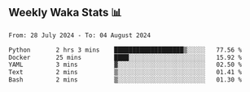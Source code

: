 ## Weekly Waka Stats 📊
<!--START_SECTION:waka-->

```txt
From: 28 July 2024 - To: 04 August 2024

Python       2 hrs 3 mins    ███████████████████▒░░░░░   77.56 %
Docker       25 mins         ████░░░░░░░░░░░░░░░░░░░░░   15.92 %
YAML         3 mins          ▓░░░░░░░░░░░░░░░░░░░░░░░░   02.50 %
Text         2 mins          ▒░░░░░░░░░░░░░░░░░░░░░░░░   01.41 %
Bash         2 mins          ▒░░░░░░░░░░░░░░░░░░░░░░░░   01.30 %
```

<!--END_SECTION:waka-->

<!--

Here are some ideas to get you started:

- 🔭 I’m currently working on (way to add branches committed on)
- 🌱 I’m currently learning Web Frameworks and Machine Learning! (Lisp, JS (react & angular), Python, and __)
- 💬 Ask me about ...
- 📫 How to reach me: 
- 😄 Pronouns: He/Him/His
- ⚡ Fun fact: ...

that-recsys-lab
-->
